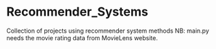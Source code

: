 # Recommender_Systems
Collection of projects using recommender system methods 
NB: main.py needs the movie rating data from MovieLens website.
